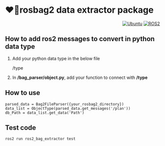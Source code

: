 # ❤️‍🔥rosbag2 data extractor package
<div align="right">

  <a href="">![Ubuntu](https://img.shields.io/badge/Ubuntu-22.04-green)</a>
  <a href="">![ROS2](https://img.shields.io/badge/ROS2-humble-blue)</a>

</div>

## How to add ros2 messages to convert in python data type
1. Add your python data type in the below file

    /type

2. In **/bag_parser/object.py**, add your function to connect with **/type**


## How to use

    parsed_data = Bag2FileParser({your_rosbag2_directory})
    data_list = ObjectType(parsed_data.get_messages('/plan'))
    db_Path = data_list.get_data('Path')

## Test code

    ros2 run ros2_bag_extractor test